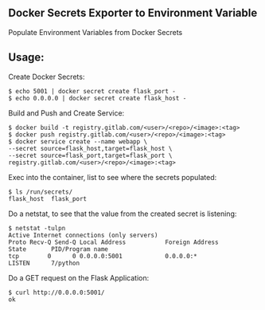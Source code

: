 ## Docker Secrets Exporter to Environment Variable

Populate Environment Variables from Docker Secrets

## Usage:

Create Docker Secrets:

```
$ echo 5001 | docker secret create flask_port -
$ echo 0.0.0.0 | docker secret create flask_host -
```

Build and Push and Create Service:

```
$ docker build -t registry.gitlab.com/<user>/<repo>/<image>:<tag>
$ docker push registry.gitlab.com/<user>/<repo>/<image>:<tag>
$ docker service create --name webapp \
--secret source=flask_host,target=flask_host \
--secret source=flask_port,target=flask_port \
registry.gitlab.com/<user>/<repo>/<image>:<tag>
```

Exec into the container, list to see where the secrets populated:

```
$ ls /run/secrets/
flask_host  flask_port
```

Do a netstat, to see that the value from the created secret is listening:

```
$ netstat -tulpn
Active Internet connections (only servers)
Proto Recv-Q Send-Q Local Address           Foreign Address         State       PID/Program name
tcp        0      0 0.0.0.0:5001            0.0.0.0:*               LISTEN      7/python
```

Do a GET request on the Flask Application:

```
$ curl http://0.0.0.0:5001/
ok
```
